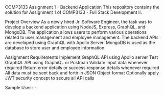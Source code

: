 COMP3133 Assignment 1 - Backend Application
This repository contains the solution for Assignment 1 of COMP3133 - Full Stack Development II.

Project Overview
As a newly hired Jr. Software Engineer, the task was to develop a backend application using NodeJS, Express, GraphQL, and MongoDB. The application allows users to perform various operations related to user management and employee management. The backend APIs are developed using GraphQL with Apollo Server. MongoDB is used as the database to store user and employee information.

Assignment Requirements
Implement GraphQL API using Apollo server
Test GraphQL API using GraphiQL or Postman
Validate input data whenever required
Return error details or success response details whenever required
All data must be sent back and forth in JSON Object format
Optionally apply JWT security concept to secure all API calls

Sample User : -


